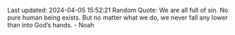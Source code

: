 Last updated: 2024-04-05 15:52:21
Random Quote: We are all full of sin. No pure human being exists. But no matter what we do, we never fall any lower than into God’s hands. - Noah